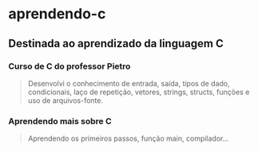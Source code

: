 # aprendendo-c
## Destinada ao aprendizado da linguagem C
### Curso de C do professor Pietro
> Desenvolvi o conhecimento de entrada, saída, tipos de dado, condicionais,
laço de repetição, vetores, strings, structs, funções e uso de arquivos-fonte.
### Aprendendo mais sobre C
> Aprendendo os primeiros passos, função main, compilador...